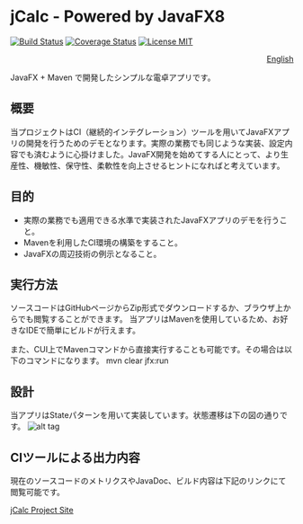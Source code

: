# jCalc - Powered by JavaFX8

[![Build Status](https://travis-ci.org/nimzo6689/jCalc.svg?branch=master)](https://travis-ci.org/nimzo6689/jCalc)
[![Coverage Status](https://coveralls.io/repos/github/nimzo6689/jCalc/badge.svg?branch=master)](https://coveralls.io/github/nimzo6689/jCalc?branch=master)
[![License MIT](https://img.shields.io/badge/license-MIT-blue.svg)](https://github.com/nimzo6689/jCalc/blob/master/LICENSE)
<p align="right"><a href="..">English</a></p>

JavaFX + Maven で開発したシンプルな電卓アプリです。

## 概要

当プロジェクトはCI（継続的インテグレーション）ツールを用いてJavaFXアプリの開発を行うためのデモとなります。実際の業務でも同じような実装、設定内容でも済むように心掛けました。JavaFX開発を始めてする人にとって、より生産性、機敏性、保守性、柔軟性を向上させるヒントになればと考えています。

## 目的

- 実際の業務でも適用できる水準で実装されたJavaFXアプリのデモを行うこと。
- Mavenを利用したCI環境の構築をすること。
- JavaFXの周辺技術の例示となること。

## 実行方法

ソースコードはGitHubページからZip形式でダウンロードするか、ブラウザ上からでも閲覧することができます。
当アプリはMavenを使用しているため、お好きなIDEで簡単にビルドが行えます。

また、CUI上でMavenコマンドから直接実行することも可能です。その場合は以下のコマンドになります。
mvn clear jfx:run

## 設計

当アプリはStateパターンを用いて実装しています。状態遷移は下の図の通りです。
![alt tag](https://raw.githubusercontent.com/nimzo6689/jCalc/master/documents/ICalcSate.png)

## CIツールによる出力内容

現在のソースコードのメトリクスやJavaDoc、ビルド内容は下記のリンクにて閲覧可能です。

[jCalc Project Site](https://nimzo6689.github.io/jCalc/site/)
